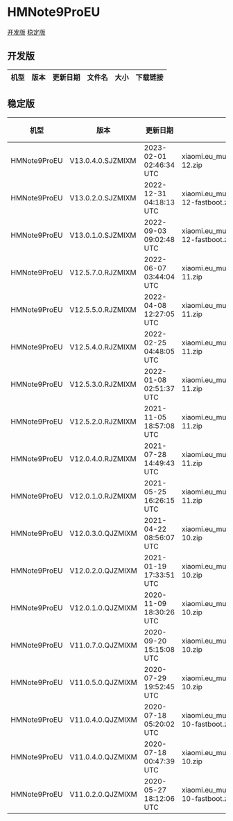 # HMNote9ProEU
[开发版](#开发版)  [稳定版](#稳定版)
## 开发版
| 机型 | 版本 | 更新日期 | 文件名 | 大小 | 下载链接 |
| ---- | ---- | ---- | ---- | ---- | ---- |
## 稳定版
| 机型 | 版本 | 更新日期 | 文件名 | 大小 | 下载链接 |
| ---- | ---- | ---- | ---- | ---- | ---- |
| HMNote9ProEU | V13.0.4.0.SJZMIXM | 2023-02-01 02:46:34 UTC | xiaomi.eu_multi_HMNote9ProEU_V13.0.4.0.SJZMIXM_v13-12.zip | 3.6 GB | [SourceForge](https://sourceforge.net/projects/xiaomi-eu-multilang-miui-roms/files/xiaomi.eu/MIUI-STABLE-RELEASES/MIUIv13/xiaomi.eu_multi_HMNote9ProEU_V13.0.4.0.SJZMIXM_v13-12.zip/download) |
| HMNote9ProEU | V13.0.2.0.SJZMIXM | 2022-12-31 04:18:13 UTC | xiaomi.eu_multi_HMNote9ProEU_V13.0.2.0.SJZMIXM_v13-12-fastboot.zip | 3.5 GB | [SourceForge](https://sourceforge.net/projects/xiaomi-eu-multilang-miui-roms/files/xiaomi.eu/MIUI-STABLE-RELEASES/MIUIv13/xiaomi.eu_multi_HMNote9ProEU_V13.0.2.0.SJZMIXM_v13-12-fastboot.zip/download) |
| HMNote9ProEU | V13.0.1.0.SJZMIXM | 2022-09-03 09:02:48 UTC | xiaomi.eu_multi_HMNote9ProEU_V13.0.1.0.SJZMIXM_v13-12-fastboot.zip | 3.4 GB | [SourceForge](https://sourceforge.net/projects/xiaomi-eu-multilang-miui-roms/files/xiaomi.eu/MIUI-STABLE-RELEASES/MIUIv13/xiaomi.eu_multi_HMNote9ProEU_V13.0.1.0.SJZMIXM_v13-12-fastboot.zip/download) |
| HMNote9ProEU | V12.5.7.0.RJZMIXM | 2022-06-07 03:44:04 UTC | xiaomi.eu_multi_HMNote9ProEU_V12.5.7.0.RJZMIXM_v12-11.zip | 2.9 GB | [SourceForge](https://sourceforge.net/projects/xiaomi-eu-multilang-miui-roms/files/xiaomi.eu/MIUI-STABLE-RELEASES/MIUIv12/xiaomi.eu_multi_HMNote9ProEU_V12.5.7.0.RJZMIXM_v12-11.zip/download) |
| HMNote9ProEU | V12.5.5.0.RJZMIXM | 2022-04-08 12:27:05 UTC | xiaomi.eu_multi_HMNote9ProEU_V12.5.5.0.RJZMIXM_v12-11.zip | 2.9 GB | [SourceForge](https://sourceforge.net/projects/xiaomi-eu-multilang-miui-roms/files/xiaomi.eu/MIUI-STABLE-RELEASES/MIUIv12/xiaomi.eu_multi_HMNote9ProEU_V12.5.5.0.RJZMIXM_v12-11.zip/download) |
| HMNote9ProEU | V12.5.4.0.RJZMIXM | 2022-02-25 04:48:05 UTC | xiaomi.eu_multi_HMNote9ProEU_V12.5.4.0.RJZMIXM_v12-11.zip | 2.9 GB | [SourceForge](https://sourceforge.net/projects/xiaomi-eu-multilang-miui-roms/files/xiaomi.eu/MIUI-STABLE-RELEASES/MIUIv12/xiaomi.eu_multi_HMNote9ProEU_V12.5.4.0.RJZMIXM_v12-11.zip/download) |
| HMNote9ProEU | V12.5.3.0.RJZMIXM | 2022-01-08 02:51:37 UTC | xiaomi.eu_multi_HMNote9ProEU_V12.5.3.0.RJZMIXM_v12-11.zip | 2.9 GB | [SourceForge](https://sourceforge.net/projects/xiaomi-eu-multilang-miui-roms/files/xiaomi.eu/MIUI-STABLE-RELEASES/MIUIv12/xiaomi.eu_multi_HMNote9ProEU_V12.5.3.0.RJZMIXM_v12-11.zip/download) |
| HMNote9ProEU | V12.5.2.0.RJZMIXM | 2021-11-05 18:57:08 UTC | xiaomi.eu_multi_HMNote9ProEU_V12.5.2.0.RJZMIXM_v12-11.zip | 2.9 GB | [SourceForge](https://sourceforge.net/projects/xiaomi-eu-multilang-miui-roms/files/xiaomi.eu/MIUI-STABLE-RELEASES/MIUIv12/xiaomi.eu_multi_HMNote9ProEU_V12.5.2.0.RJZMIXM_v12-11.zip/download) |
| HMNote9ProEU | V12.0.4.0.RJZMIXM | 2021-07-28 14:49:43 UTC | xiaomi.eu_multi_HMNote9ProEU_V12.0.4.0.RJZMIXM_v12-11.zip | 2.9 GB | [SourceForge](https://sourceforge.net/projects/xiaomi-eu-multilang-miui-roms/files/xiaomi.eu/MIUI-STABLE-RELEASES/MIUIv12/xiaomi.eu_multi_HMNote9ProEU_V12.0.4.0.RJZMIXM_v12-11.zip/download) |
| HMNote9ProEU | V12.0.1.0.RJZMIXM | 2021-05-25 16:26:15 UTC | xiaomi.eu_multi_HMNote9ProEU_V12.0.1.0.RJZMIXM_v12-11.zip | 2.9 GB | [SourceForge](https://sourceforge.net/projects/xiaomi-eu-multilang-miui-roms/files/xiaomi.eu/MIUI-STABLE-RELEASES/MIUIv12/xiaomi.eu_multi_HMNote9ProEU_V12.0.1.0.RJZMIXM_v12-11.zip/download) |
| HMNote9ProEU | V12.0.3.0.QJZMIXM | 2021-04-22 08:56:07 UTC | xiaomi.eu_multi_HMNote9ProEU_V12.0.3.0.QJZMIXM_v12-10.zip | 2.9 GB | [SourceForge](https://sourceforge.net/projects/xiaomi-eu-multilang-miui-roms/files/xiaomi.eu/MIUI-STABLE-RELEASES/MIUIv12/xiaomi.eu_multi_HMNote9ProEU_V12.0.3.0.QJZMIXM_v12-10.zip/download) |
| HMNote9ProEU | V12.0.2.0.QJZMIXM | 2021-01-19 17:33:51 UTC | xiaomi.eu_multi_HMNote9ProEU_V12.0.2.0.QJZMIXM_v12-10.zip | 2.9 GB | [SourceForge](https://sourceforge.net/projects/xiaomi-eu-multilang-miui-roms/files/xiaomi.eu/MIUI-STABLE-RELEASES/MIUIv12/xiaomi.eu_multi_HMNote9ProEU_V12.0.2.0.QJZMIXM_v12-10.zip/download) |
| HMNote9ProEU | V12.0.1.0.QJZMIXM | 2020-11-09 18:30:26 UTC | xiaomi.eu_multi_HMNote9ProEU_V12.0.1.0.QJZMIXM_v12-10.zip | 2.6 GB | [SourceForge](https://sourceforge.net/projects/xiaomi-eu-multilang-miui-roms/files/xiaomi.eu/MIUI-STABLE-RELEASES/MIUIv12/xiaomi.eu_multi_HMNote9ProEU_V12.0.1.0.QJZMIXM_v12-10.zip/download) |
| HMNote9ProEU | V11.0.7.0.QJZMIXM | 2020-09-20 15:15:08 UTC | xiaomi.eu_multi_HMNote9ProEU_V11.0.7.0.QJZMIXM_v11-10.zip | 2.2 GB | [SourceForge](https://sourceforge.net/projects/xiaomi-eu-multilang-miui-roms/files/xiaomi.eu/MIUI-STABLE-RELEASES/MIUIv11/xiaomi.eu_multi_HMNote9ProEU_V11.0.7.0.QJZMIXM_v11-10.zip/download) |
| HMNote9ProEU | V11.0.5.0.QJZMIXM | 2020-07-29 19:52:45 UTC | xiaomi.eu_multi_HMNote9ProEU_V11.0.5.0.QJZMIXM_v11-10.zip | 2.3 GB | [SourceForge](https://sourceforge.net/projects/xiaomi-eu-multilang-miui-roms/files/xiaomi.eu/MIUI-STABLE-RELEASES/MIUIv11/xiaomi.eu_multi_HMNote9ProEU_V11.0.5.0.QJZMIXM_v11-10.zip/download) |
| HMNote9ProEU | V11.0.4.0.QJZMIXM | 2020-07-18 05:20:02 UTC | xiaomi.eu_multi_HMNote9ProEU_V11.0.4.0.QJZMIXM_v11-10-fastboot.zip | 2.3 GB | [SourceForge](https://sourceforge.net/projects/xiaomi-eu-multilang-miui-roms/files/xiaomi.eu/MIUI-STABLE-RELEASES/MIUIv11/xiaomi.eu_multi_HMNote9ProEU_V11.0.4.0.QJZMIXM_v11-10-fastboot.zip/download) |
| HMNote9ProEU | V11.0.4.0.QJZMIXM | 2020-07-18 00:47:39 UTC | xiaomi.eu_multi_HMNote9ProEU_V11.0.4.0.QJZMIXM_v11-10.zip | 2.2 GB | [SourceForge](https://sourceforge.net/projects/xiaomi-eu-multilang-miui-roms/files/xiaomi.eu/MIUI-STABLE-RELEASES/MIUIv11/xiaomi.eu_multi_HMNote9ProEU_V11.0.4.0.QJZMIXM_v11-10.zip/download) |
| HMNote9ProEU | V11.0.2.0.QJZMIXM | 2020-05-27 18:12:06 UTC | xiaomi.eu_multi_HMNote9ProEU_V11.0.2.0.QJZMIXM_v11-10-fastboot.zip | 2.2 GB | [SourceForge](https://sourceforge.net/projects/xiaomi-eu-multilang-miui-roms/files/xiaomi.eu/MIUI-STABLE-RELEASES/MIUIv11/xiaomi.eu_multi_HMNote9ProEU_V11.0.2.0.QJZMIXM_v11-10-fastboot.zip/download) |
